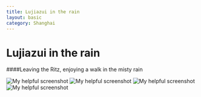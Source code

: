 ```yaml
---
title: Lujiazui in the rain
layout: basic
category: Shanghai
---
```



 Lujiazui in the rain
=====================

####Leaving the Ritz, enjoying  a walk in the misty rain

![My helpful screenshot](http://res.cloudinary.com/djfwqxjdx/image/upload/v1412516154/lujiarain1_xavidz.jpg)
![My helpful screenshot](http://res.cloudinary.com/djfwqxjdx/image/upload/v1412515921/lujiarain2_yzb9qb.jpg)
![My helpful screenshot](http://res.cloudinary.com/djfwqxjdx/image/upload/v1412515610/lujiarain3_e9uz5m.jpg)
![My helpful screenshot](http://res.cloudinary.com/djfwqxjdx/image/upload/v1412515663/lujiarain4_ugiplb.jpg)


